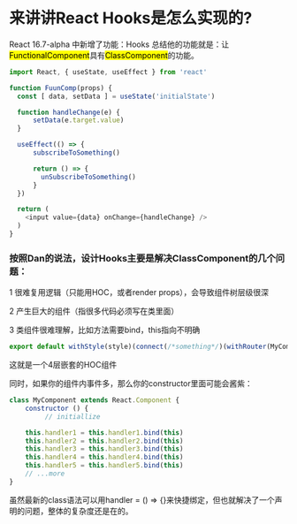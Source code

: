 # 来讲讲React Hooks是怎么实现的?

React 16.7-alpha 中新增了功能：Hooks 总结他的功能就是：让<mark>FunctionalComponent</mark>具有<mark>ClassComponent</mark>的功能。

```js
import React, { useState, useEffect } from 'react'

function FuunComp(props) {
  const [ data, setData ] = useState('initialState')

  function handleChange(e) {
      setData(e.target.value)
  }

  useEffect(() => {
      subscribeToSomething()

      return () => {
        unSubscribeToSomething()
      }
  })

  return (
    <input value={data} onChange={handleChange} />
  )
}
```

### 按照Dan的说法，设计Hooks主要是解决ClassComponent的几个问题：

1 很难复用逻辑（只能用HOC，或者render props），会导致组件树层级很深

2 产生巨大的组件（指很多代码必须写在类里面）

3 类组件很难理解，比如方法需要bind，this指向不明确

```js
export default withStyle(style)(connect(/*something*/)(withRouter(MyComponent)))
```

这就是一个4层嵌套的HOC组件

同时，如果你的组件内事件多，那么你的constructor里面可能会酱紫：

```js
class MyComponent extends React.Component {
    constructor () {
         // initiallize

    this.handler1 = this.handler1.bind(this)
    this.handler2 = this.handler2.bind(this)
    this.handler3 = this.handler3.bind(this)
    this.handler4 = this.handler4.bind(this)
    this.handler5 = this.handler5.bind(this)
    // ...more
}
```
虽然最新的class语法可以用handler = () => {}来快捷绑定，但也就解决了一个声明的问题，整体的复杂度还是在的。





